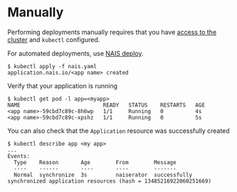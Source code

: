 # Manually

Performing deployments manually requires that you have [access to the cluster](../basics/access.md) and `kubectl` configured.

For automated deployments, use [NAIS deploy](./).

```text
$ kubectl apply -f nais.yaml
application.nais.io/<app name> created
```

Verify that your application is running

```text
$ kubectl get pod -l app=<myapp>
NAME                          READY   STATUS    RESTARTS   AGE
<app name>-59cbd7c89c-8h6wp   1/1     Running   0          4s
<app name>-59cbd7c89c-xpshz   1/1     Running   0          5s
```

You can also check that the `Application` resource was successfully created

```text
$ kubectl describe app <my app>
...
Events:
  Type    Reason       Age        From        Message
  ----    ------       ----       ----        -------
  Normal  synchronize  3s         naiserator  successfully synchronized application resources (hash = 13485216922060251669)
```

